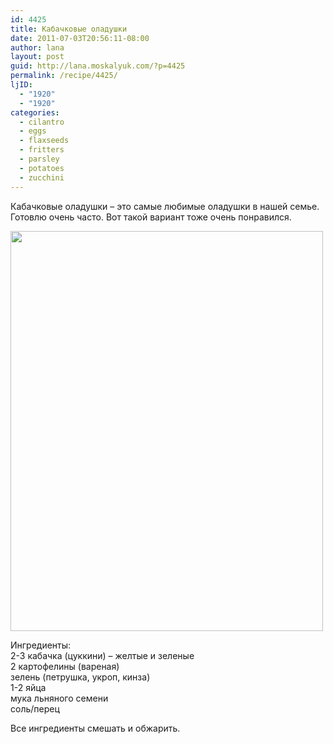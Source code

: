 ```yaml
---
id: 4425
title: Кабачковые оладушки
date: 2011-07-03T20:56:11-08:00
author: lana
layout: post
guid: http://lana.moskalyuk.com/?p=4425
permalink: /recipe/4425/
ljID:
  - "1920"
  - "1920"
categories:
  - cilantro
  - eggs
  - flaxseeds
  - fritters
  - parsley
  - potatoes
  - zucchini
---
```

Кабачковые оладушки – это самые любимые оладушки в нашей семье. Готовлю очень часто. Вот такой вариант тоже очень понравился.

<img loading="lazy" class="alignnone" title="Zucchini fritters" src="http://farm6.static.flickr.com/5232/5899912180_6faa64e36c_z.jpg" alt="" width="500" height="640" /> 

Ингредиенты:  
2-3 кабачка (цуккини) &#8211; желтые и зеленые  
2 картофелины (вареная)  
зелень (петрушка, укроп, кинза)  
1-2 яйца  
мука льняного семени  
соль/перец

Все ингредиенты смешать и обжарить.